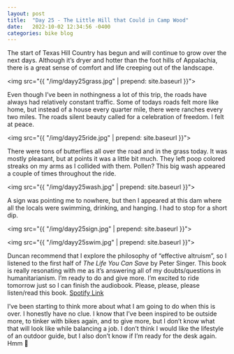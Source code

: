 ```yaml
---
layout: post
title:  "Day 25 - The Little Hill that Could in Camp Wood"
date:   2022-10-02 12:34:56 -0400
categories: bike blog
---
```

The start of Texas Hill Country has begun and will continue to grow over the next days. Although it’s dryer and hotter than the foot hills of Appalachia, there is a great sense of comfort and life creeping out of the landscape.

<img src="{{ "/img/dayy25grass.jpg" | prepend: site.baseurl }}">

Even though I’ve been in nothingness a lot of this trip, the roads have always had relatively constant traffic. Some of todays roads felt more like home, but instead of a house every quarter mile, there were ranches every two miles. The roads silent beauty called for a celebration of freedom. I felt at peace.

<img src="{{ "/img/dayy25ride.jpg" | prepend: site.baseurl }}">

There were tons of butterflies all over the road and in the grass today. It was mostly pleasant, but at points it was a little bit much. They left poop colored streaks on my arms as I collided with them. Pollen? This big wash appeared a couple of times throughout the ride.

<img src="{{ "/img/dayy25wash.jpg" | prepend: site.baseurl }}">

A sign was pointing me to nowhere, but then I appeared at this dam where all the locals were swimming, drinking, and hanging. I had to stop for a short dip.

<img src="{{ "/img/dayy25sign.jpg" | prepend: site.baseurl }}">

<img src="{{ "/img/dayy25swim.jpg" | prepend: site.baseurl }}">

Duncan recommend that I explore the philosophy of “effective altruism”, so I listened to the first half of *The Life You Can Save* by Peter Singer.  This book is really resonating with me as it’s answering all of my doubts/questions in humanitarianism. I’m ready to do and give more. I’m excited to ride tomorrow just so I can finish the audiobook. Please, please, please listen/read this book. [Spotify Link](https://open.spotify.com/playlist/4gBsOMGNKwh6Ekfy0zLTRH?si=HhevQD4oQhSH9TbGPE738g&utm_source=copy-link)

I’ve been starting to think more about what I am going to do when this is over. I honestly have no clue. I know that I’ve been inspired to be outside more, to tinker with bikes again, and to give more, but I don’t know what that will look like while balancing a job. I don’t think I would like the lifestyle of an outdoor guide, but I also don’t know if I’m ready for the desk again. Hmm 🤔 

